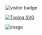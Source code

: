 ![visitor badge](https://visitor-badge.laobi.icu/badge?page_id=MaiElkhodery.visitor-badge)

[![Typing SVG](https://readme-typing-svg.demolab.com?font=Righteous&size=25&pause=1000&color=8EF7F0&center=true&random=false&width=435&height=55&lines=Hi,+I'm+Mai+Elkhodery)](https://git.io/typing-svg)

![image](https://img.shields.io/badge/Gmail-D14836?style=for-the-badge&logo=gmail&logoColor=white)
